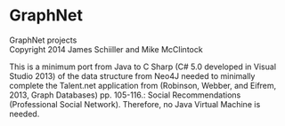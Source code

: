 GraphNet
========

GraphNet projects <br />
Copyright 2014 James Schiiller and Mike McClintock <br />

This is a minimum port from Java to C Sharp (C# 5.0 developed in Visual Studio 2013) of the data structure from Neo4J needed to minimally complete the Talent.net application from (Robinson, Webber, and Eifrem, 2013, Graph Databases) pp. 105-116.: Social Recommendations (Professional Social Network). Therefore, no Java Virtual Machine is needed.